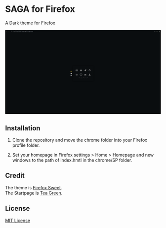 # SAGA for Firefox
A Dark theme for [Firefox](https://www.mozilla.org/en-US/firefox/new/)

![Screenshot](./screenshot.png)

## Installation
1. Clone the repository and move the chrome folder into your Firefox profile folder. 

2. Set your homepage in Firefox settings > Home > Homepage and new windows to the path of index.hmtl in the chrome/SP folder. 

## Credit
The theme is [Firefox Sweet](https://github.com/EliverLara/firefox-sweet-theme). </br>
The Startpage is [Tea Green](https://github.com/sadparadiseinhell/tea-green). 

## License

[MIT License](./LICENSE)


